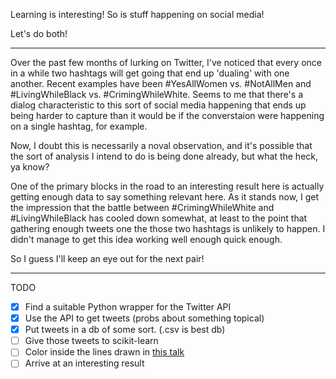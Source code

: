 Learning is interesting! So is stuff happening on social media!

Let's do both!

---

Over the past few months of lurking on Twitter, I've noticed that every once
in a while two hashtags will get going that end up 'dualing' with one another.
Recent examples have been #YesAllWomen vs. #NotAllMen and #LivingWhileBlack
vs. #CrimingWhileWhite. Seems to me that there's a dialog characteristic to
this sort of social media happening that ends up being harder to capture than
it would be if the converstaion were happening on a single hashtag, for
example.

Now, I doubt this is necessarily a noval observation, and it's possible that
the sort of analysis I intend to do is being done already, but what the heck,
ya know?

One of the primary blocks in the road to an interesting result here is actually
getting enough data to say something relevant here. As it stands now, I get the
impression that the battle between #CrimingWhileWhite and #LivingWhileBlack has
cooled down somewhat, at least to the point that gathering enough tweets one
the those two hashtags is unlikely to happen. I didn't manage to get this idea
working well enough quick enough.

So I guess I'll keep an eye out for the next pair!

---
TODO

- [X] Find a suitable Python wrapper for the Twitter API
- [X] Use the API to get tweets (probs about something topical)
- [X] Put tweets in a db of some sort. (.csv is best db)
- [ ] Give those tweets to scikit-learn
- [ ] Color inside the lines drawn in [this talk](http://opensource.datacratic.com/mtlpy50/)
- [ ] Arrive at an interesting result
